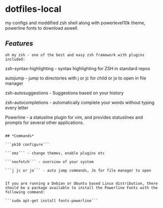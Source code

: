 # dotfiles-local

my configs and moddified zsh shell along with powerlevel10k theme, powerline fonts to download aswell.

## *Features*

```oh my zsh - one of the best and easy zsh framework with plugins included:```

zsh-syntax-highlighting - syntax highlighting for ZSH in standard repos

autojump - jump to directories with j or jc for child or jo to open in file manager

zsh-autosuggestions - Suggestions based on your history

zsh-autocompletions - automatically complete your words without typing every letter 

Powerline - a statusline plugin for vim, and provides statuslines and prompts for several other applications.

```

## *Commands*

```pk10 configure```

```omz``` - change themes, enable plugins etc

```neofetch``` - overview of your system 

```j jc or jo``` - auto jump commands, Jo for file manager to open 


If you are running a Debian or Ubuntu based Linux distribution, there should be a package available to install the Powerline Fonts with the following command: 

```sudo apt-get install fonts-powerline```
